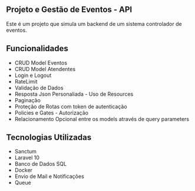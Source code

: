 
## Projeto e Gestão de Eventos - API
Este é um projeto que simula um backend de um sistema controlador de eventos.

## Funcionalidades

 - CRUD Model Eventos
 - CRUD Model Atendentes
 - Login e Logout
 - RateLimit 
 - Validação de Dados
 - Resposta Json Personaliada - Uso de Resources
 - Paginação
 - Proteção de Rotas com token de autenticação
 - Policies e Gates - Autorização
 - Relacionamento Opcional entre os models através de query parameters

## Tecnologias Utilizadas
 - Sanctum
 - Laravel 10
 - Banco de Dados SQL
 - Docker
 - Envio de Mail e Notificações
 - Queue

